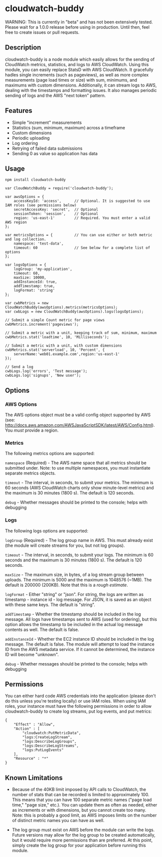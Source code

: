 cloudwatch-buddy
===============

WARNING: This is currently in "beta" and has not been extensively tested. Please wait for a 1.0.0 release before using in production. Until then, feel free to create issues or pull requests.

## Description

cloudwatch-buddy is a node module which easily allows for the sending of CloudWatch metrics, statistics, and logs to AWS CloudWatch. Using this module, you can easily replace StatsD with AWS CloudWatch. It gracefully hadles single increments (such as pageviews), as well as more complex measurements (page load times or size) with sum, minimums, and maximums with custom dimensions. Additionally, it can stream logs to AWS, dealing with the timestamps and formatting issues. It also manages periodic sending of logs and the AWS "next token" pattern.

## Features

* Simple "increment" measurements
* Statistics (sum, minimum, maximum) across a timeframe
* Custom dimensions
* Periodic uploading
* Log ordering
* Retrying of failed data submissions
* Sending 0 as value so application has data

## Usage

```
npm install cloudwatch-buddy
```

```
var CloudWatchBuddy = require('cloudwatch-buddy');

var awsOptions = {
	accessKeyId: 'access',		// Optional. It is suggested to use IAM roles (see permissions below)
	secretAccessKey: 'secret',	// Optional
	sessionToken: 'session',	// Optional
	region: 'us-east-1'			// Required. You must enter a valid AWS region
};

var metricsOptions = {			// You can use either or both metric and log collection.
	namespace: 'test-data',
	timeout: 60					// See below for a complete list of options
};

var logsOptions = {
	logGroup: 'my-application',
	timeout: 60,
	maxSize: 10000,
	addInstanceId: true,
	addTimestamp: true,
	logFormat: 'string'
};

var cwbMetrics = new CloudWatchBuddy(awsOptions).metrics(metricsOptions);
var cwbLogs = new CloudWatchBuddy(awsOptions).logs(logsOptions);

// Submit a simple Count metric for page views
cwbMetrics.increment('pageviews');

// Submit a metric with a unit, keeping track of sum, minimum, maximum
cwbMetrics.stat('loadtime', 10, 'Milliseconds');

// Submit a metric with a unit, with custom dimensions
cwbMetrics.stat('serverload', 10, 'Percent', {
	serverName:'web01.example.com',region:'us-east-1'
});

// Send a log
cwbLogs.log('errors', 'Test message');
cwbLogs.log('signups', 'New user');
```

## Options

### AWS Options

The AWS options object must be a valid config object supported by AWS (see: http://docs.aws.amazon.com/AWSJavaScriptSDK/latest/AWS/Config.html). You *must* provide a region.

### Metrics

The following metrics options are supported:

`namespace` (Required) - The AWS name space that all metrics should be submitted under. Note: to use multiple namespaces, you must instantiate separate metrics objects.

`timeout` - The interval, in seconds, to submit your metrics. The minimum is 60 seconds (AWS CloudWatch charts only show minute-level metrics) and the maximum is 30 minutes (1800 s). The default is 120 seconds.

`debug` - Whether messages should be printed to the console; helps with debugging

### Logs

The following logs options are supported:

`logGroup` (Required) - The log group name in AWS. This must already exist (the module will create streams for you, but not log groups).

`timeout` - The interval, in seconds, to submit your logs. The minimum is 60 seconds and the maximum is 30 minutes (1800 s). The default is 120 seconds.

`maxSize` - The maximum size, in bytes, of a log stream group between uploads. The minimum is 5000 and the maximum is 1048576 (~1MB). The default is 200000 (200KB). Note that this is a *rough estimate*.

`logFormat` - Either "string" or "json". For string, the logs are written as timestamp - instance id - log message. For JSON, it is saved as an object with these same keys. The default is "string".

`addTimestamp` - Whether the timestamp should be included in the log message. All logs have timestamps sent to AWS (used for ordering), but this option allows the timestamp to be included in the actual log message contents as well. The default is false.

`addInstanceId` - Whether the EC2 instance ID should be included in the log message. The default is false. The module will attempt to load the instance ID from the AWS metadata service. If it cannot be determined, the instance ID will become "unknown".

`debug` - Whether messages should be printed to the console; helps with debugging

## Permissions

You can either hard code AWS credentials into the application (please don't do this unless you're testing locally) or use IAM roles. When using IAM roles, your instance must have the following permissions in order to allow cloudwatch-buddy to create log streams, put log events, and put metrics:

```
{
	"Effect" : "Allow",
	"Action" : [
		"cloudwatch:PutMetricData",
		"logs:CreateLogStream",
		"logs:DescribeLogGroups",
		"logs:DescribeLogStreams",
		"logs:PutLogEvents"
	],
	"Resource" : "*"
}
```

## Known Limitations

* Because of the 40KB limit imposed by API calls to CloudWatch, the number of stats that can be recorded is limited to approximately 100. This means that you can have 100 separate metric names ("page load time," "page size," etc.). You can update them as often as needed, either as increments or with dimensions, but you cannot create too many. Note: this is probably a good limit, as AWS imposes limits on the number of distinct metric names you can have as well.

* The log group must exist on AWS before the module can write the logs. Future versions may allow for the log group to be created automatically, but it would require more permissions than are preferred. At this point, simply create the log group for your application before running this module.